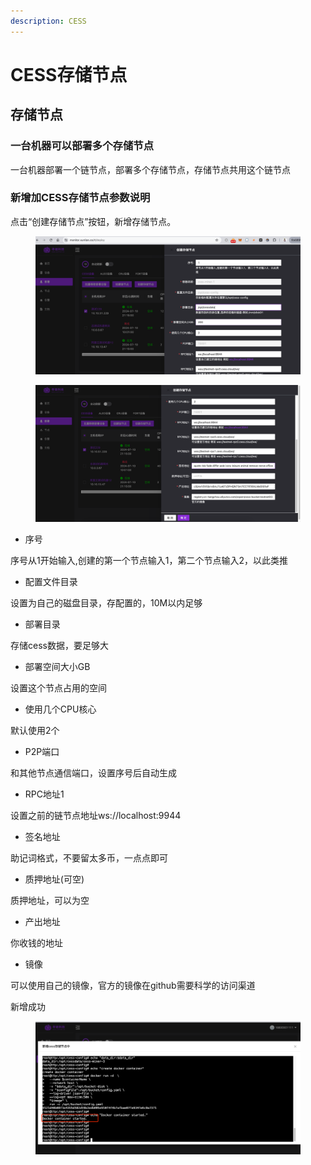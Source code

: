 ```yaml
---
description: CESS
---
```


# CESS存储节点

## 存储节点 <a href="#cun-chu-jie-dian" id="cun-chu-jie-dian"></a>

### 一台机器可以部署多个存储节点 <a href="#yi-tai-ji-qi-ke-yi-bu-shu-duo-ge-lian-jie-dian" id="yi-tai-ji-qi-ke-yi-bu-shu-duo-ge-lian-jie-dian"></a>

一台机器部署一个链节点，部署多个存储节点，存储节点共用这个链节点

### 新增加CESS存储节点参数说明 <a href="#xin-zeng-jia-cess-cun-chu-jie-dian-can-shu-shuo-ming" id="xin-zeng-jia-cess-cun-chu-jie-dian-can-shu-shuo-ming"></a>

点击“创建存储节点”按钮，新增存储节点。



<figure><img src="../../../.gitbook/assets/image (19).png" alt=""><figcaption></figcaption></figure>

<figure><img src="../../../.gitbook/assets/image (21).png" alt=""><figcaption></figcaption></figure>

* 序号

序号从1开始输入,创建的第一个节点输入1，第二个节点输入2，以此类推

* 配置文件目录

设置为自己的磁盘目录，存配置的，10M以内足够

* 部署目录

存储cess数据，要足够大

* 部署空间大小GB

设置这个节点占用的空间

* 使用几个CPU核心

默认使用2个

* P2P端口

和其他节点通信端口，设置序号后自动生成

* RPC地址1

设置之前的链节点地址ws://localhost:9944

* 签名地址

助记词格式，不要留太多币，一点点即可

* 质押地址(可空)

质押地址，可以为空

* 产出地址

你收钱的地址

* 镜像

可以使用自己的镜像，官方的镜像在github需要科学的访问渠道



新增成功

<figure><img src="../../../.gitbook/assets/image (22).png" alt=""><figcaption></figcaption></figure>

